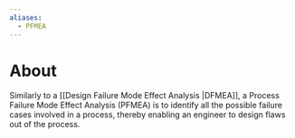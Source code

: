```yaml
---
aliases:
  - PFMEA
---
```


# About
Similarly to a [[Design Failure Mode Effect Analysis |DFMEA]], a Process Failure Mode Effect Analysis (PFMEA) is to identify all the possible failure cases involved in a process, thereby enabling an engineer to design flaws out of the process.